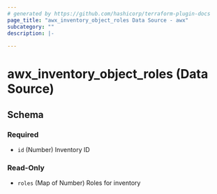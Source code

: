```yaml
---
# generated by https://github.com/hashicorp/terraform-plugin-docs
page_title: "awx_inventory_object_roles Data Source - awx"
subcategory: ""
description: |-
  
---
```


# awx_inventory_object_roles (Data Source)





<!-- schema generated by tfplugindocs -->
## Schema

### Required

- `id` (Number) Inventory ID

### Read-Only

- `roles` (Map of Number) Roles for inventory
